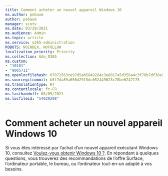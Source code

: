 ```yaml
---
title: Comment acheter un nouvel appareil Windows 10
ms.author: pebaum
author: pebaum
manager: scotv
ms.date: 03/29/2021
ms.audience: Admin
ms.topic: article
ms.service: o365-administration
ROBOTS: NOINDEX, NOFOLLOW
localization_priority: Priority
ms.collection: Adm_O365
ms.custom:
- "10101"
- "9005711"
ms.openlocfilehash: 07072563ce97d5ab5849284c3e8017a5d356a4c3f70b7df38e94d2e9a33e056e
ms.sourcegitcommit: b5f7da89a650d2915dc652449623c78be6247175
ms.translationtype: HT
ms.contentlocale: fr-FR
ms.lasthandoff: 08/05/2021
ms.locfileid: "54029298"
---
```

# <a name="how-to-buy-a-new-windows-10-device"></a>Comment acheter un nouvel appareil Windows 10

Si vous êtes intéressé par l’achat d’un nouvel appareil exécutant Windows 10, consultez [Voulez-vous obtenir Windows 10 ?](https://www.microsoft.com/windows/get-windows-10). En répondant à quelques questions, vous trouverez des recommandations de l’offre Surface, l’ordinateur portable, le bureau, ou l’ordinateur tout-en-un adapté à vos besoins.